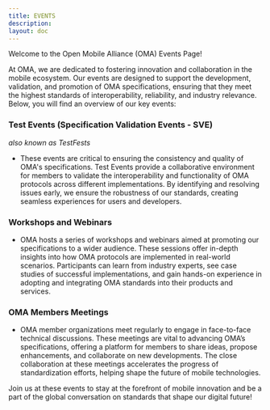 ```yaml
---
title: EVENTS
description:
layout: doc
---
```


Welcome to the Open Mobile Alliance (OMA) Events Page!

At OMA, we are dedicated to fostering innovation and collaboration in the mobile ecosystem. Our events are designed to support the development, validation, and promotion of OMA specifications, ensuring that they meet the highest standards of interoperability, reliability, and industry relevance. Below, you will find an overview of our key events:

### Test Events (Specification Validation Events - SVE)
*also known as TestFests*
* These events are critical to ensuring the consistency and quality of OMA's specifications. Test Events provide a collaborative environment for members to validate the interoperability and functionality of OMA protocols across different implementations. By identifying and resolving issues early, we ensure the robustness of our standards, creating seamless experiences for users and developers.

### Workshops and Webinars
* OMA hosts a series of workshops and webinars aimed at promoting our specifications to a wider audience. These sessions offer in-depth insights into how OMA protocols are implemented in real-world scenarios. Participants can learn from industry experts, see case studies of successful implementations, and gain hands-on experience in adopting and integrating OMA standards into their products and services.

### OMA Members Meetings
* OMA member organizations meet regularly to engage in face-to-face technical discussions. These meetings are vital to advancing OMA’s specifications, offering a platform for members to share ideas, propose enhancements, and collaborate on new developments. The close collaboration at these meetings accelerates the progress of standardization efforts, helping shape the future of mobile technologies.

Join us at these events to stay at the forefront of mobile innovation and be a part of the global conversation on standards that shape our digital future!


